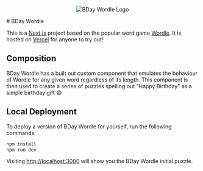 <p align="center">
  <img src="https://github.com/blairmcalpine/bday-wordle/assets/97198784/1a0b655c-1333-4a9f-9ced-5a1b73b624a4" alt="BDay Wordle Logo"></img>
</p>
# BDay Wordle

This is a [Next.js](https://nextjs.org) project based on the popular word game [Wordle](https://www.nytimes.com/games/wordle/index.html). It is hosted on [Vercel](https://bday-wordle.vercel.app) for anyone to try out!

## Composition

BDay Wordle has a built out custom component that emulates the behaviour of Wordle for any given word regardless of its length.
This component is then used to create a series of puzzles spelling out "Happy Birthday" as a simple birthday gift 😄

## Local Deployment

To deploy a version of BDay Wordle for yourself, run the following commands:

```bash
npm install
npm run dev
```

Visiting [http://localhost:3000](http://localhost:3000) will show you the BDay Wordle initial puzzle.
